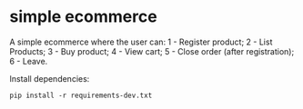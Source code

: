 # simple ecommerce
A simple ecommerce where the user can: 
1 - Register product; 
2 - List Products; 
3 - Buy product; 
4 - View cart; 
5 - Close order (after registration); 
6 - Leave.

Install dependencies:
```console
pip install -r requirements-dev.txt
```
